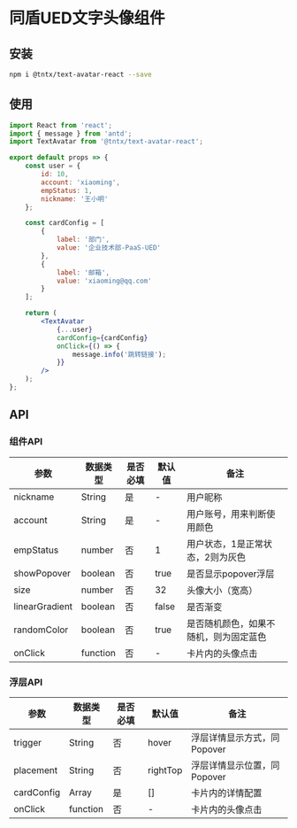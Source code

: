 # 同盾UED文字头像组件


## 安装
```bash
npm i @tntx/text-avatar-react --save
```

## 使用
```jsx
import React from 'react';
import { message } from 'antd';
import TextAvatar from '@tntx/text-avatar-react';

export default props => {
	const user = {
	    id: 10,
		account: 'xiaoming',
		empStatus: 1,
		nickname: '王小明'	 
	};

	const cardConfig = [
		{
			label: '部门',
			value: '企业技术部-PaaS-UED'
		},
		{
			label: '邮箱',
			value: 'xiaoming@qq.com'
		}
	];

	return (
		<TextAvatar
			{...user}
			cardConfig={cardConfig}
			onClick={() => {
				message.info('跳转链接');
			}}
		/>
	);
};
```

## API

### 组件API
|参数		    |数据类型			  |是否必填			|默认值			|备注						 |
|  ---- 	   |  ----  			| ----  		|  ----  		| ----						|
| nickname	   | String 			| 是 			| - 			| 用户昵称 					  |
| account 	   | String 			| 是 			| -				| 用户账号，用来判断使用颜色 	 |
| empStatus    | number 		    | 否 			| 1 		    | 用户状态，1是正常状态，2则为灰色 	  |
| showPopover  | boolean 		    | 否			| true			| 是否显示popover浮层 	       |
| size   	   | number 			| 否 			| 32 			| 头像大小（宽高） 	    	   |
| linearGradient   | boolean 		| 否 			| false 		| 是否渐变 	            	  |
| randomColor  | boolean 		    | 否 			| true			| 是否随机颜色，如果不随机，则为固定蓝色	|
| onClick 	   | function 		    | 否 			| -				| 卡片内的头像点击			 	|

### 浮层API
|参数		  |数据类型			  |是否必填			|默认值			|备注						 |
|  ---- 	 |  ----  			| ----  		|  ----  		| ----						|
| trigger	 | String 			| 否 			| hover 		| 浮层详情显示方式，同Popover   |
| placement 	| String 	    | 否 			| rightTop   	| 浮层详情显示位置，同Popover 	 |
| cardConfig  | Array 			| 是 			| []			| 卡片内的详情配置 				|
| onClick 	 | function 		| 否 			| -				| 卡片内的头像点击			 	|
